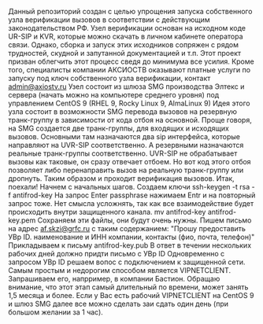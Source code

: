 Данный репозиторий создан с целью упрощения запуска собственного узла верификации вызовов в соответствии с действующим законодательством РФ.
Узел верификации основан на исходном коде UR-SIP и KVR, которые можно скачать в личном кабинете оператора связи. Однако, сборка и запуск этих исходников сопряжен с рядом трудностей, скудной и запутанной документацией и т.п.
Этот проект призван облегчить этот процесс сведя до минимума все усилия. Кроме того, специалисты компании АКСИОСТВ оказывают платные услуги по запуску под ключ собственного узла верификации, контакт admin@axiostv.ru
Узел состоит из шлюза SMG производства Элтекс и сервера (начать можно на компьютере среднего уровня) под управлением CentOS 9 (RHEL 9, Rocky Linux 9, AlmaLinux 9)
Идея этого узла состоит в возможности SMG перевода вызовов на резервную транк-группу в зависимости от кода отбоя на основной. Проще говоря, на SMG создается две транк-группы, для входящих и исходящих вызовов.
Основными там назначаются два sip интерфейса, которые направляют на UVR-SIP соответственно. А резервными назначаются реальные транк-группы соответственно. UVR-SIP не обрабатывает вызовы как таковые, он сразу отвечает отбоем. Но вот код этого отбоя позволяет
либо перенаправить вызов на реальную транк-группу или дропнуть. Таким образом и проходит верификация вызовов.
Итак, поехали!
Начнем с начальных шагов.
Создаем ключи 
ssh-keygen -t rsa -f antifrod-key
На запрос Enter passphrase нажимаем Entr и на повторный запрос тоже. Нет смысла усложнять, так как все взаимодействие будет происходить внутри защищенного канала.
mv antifrod-key antifrod-key.pem
Сохраняем эти файлы, они будут очень нужны.
Пишем письмо на адрес af.skzi@grfc.ru с таким содержанием: "Прошу предоставить УВр ID. наименование и ИНН компании, контакты (фио, почта, телефон)" Прикладываем к письму antifrod-key.pub
В ответ в течении нескольких рабочих дней должно придти письмо с УВр ID
Одновременно с запросом УВр ID решаем вопос с подключением к защищенной сети. Самым простым и недорогим способом является VIPNETCLIENT. Запрашиваем его, напрример, в компании Бастион.
Обращаю внимание, что этот этап самый длительный по времени, может занять 1,5 месяца и более.
Если у Вас есть рабочий VIPNETCLIENT на CentOS 9 и шлюз SMG далее все можно сделать заи сдать один день (при большом желании за 1 час).
